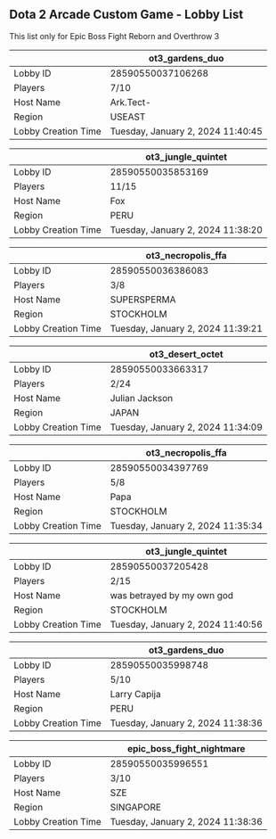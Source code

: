 ## Dota 2 Arcade Custom Game - Lobby List

This list only for Epic Boss Fight Reborn and Overthrow 3

|  | ot3_gardens_duo |
| ------ | ------ |
| Lobby ID | 28590550037106268 |
| Players | 7/10 |
| Host Name | Ark.Tect- |
| Region | USEAST |
| Lobby Creation Time | Tuesday, January 2, 2024 11:40:45 |


|  | ot3_jungle_quintet |
| ------ | ------ |
| Lobby ID | 28590550035853169 |
| Players | 11/15 |
| Host Name | Fox |
| Region | PERU |
| Lobby Creation Time | Tuesday, January 2, 2024 11:38:20 |


|  | ot3_necropolis_ffa |
| ------ | ------ |
| Lobby ID | 28590550036386083 |
| Players | 3/8 |
| Host Name | SUPERSPERMA |
| Region | STOCKHOLM |
| Lobby Creation Time | Tuesday, January 2, 2024 11:39:21 |


|  | ot3_desert_octet |
| ------ | ------ |
| Lobby ID | 28590550033663317 |
| Players | 2/24 |
| Host Name | Julian Jackson |
| Region | JAPAN |
| Lobby Creation Time | Tuesday, January 2, 2024 11:34:09 |


|  | ot3_necropolis_ffa |
| ------ | ------ |
| Lobby ID | 28590550034397769 |
| Players | 5/8 |
| Host Name | Papa |
| Region | STOCKHOLM |
| Lobby Creation Time | Tuesday, January 2, 2024 11:35:34 |


|  | ot3_jungle_quintet |
| ------ | ------ |
| Lobby ID | 28590550037205428 |
| Players | 2/15 |
| Host Name | was betrayed by my own god |
| Region | STOCKHOLM |
| Lobby Creation Time | Tuesday, January 2, 2024 11:40:56 |


|  | ot3_gardens_duo |
| ------ | ------ |
| Lobby ID | 28590550035998748 |
| Players | 5/10 |
| Host Name | Larry Capija |
| Region | PERU |
| Lobby Creation Time | Tuesday, January 2, 2024 11:38:36 |


|  | epic_boss_fight_nightmare |
| ------ | ------ |
| Lobby ID | 28590550035996551 |
| Players | 3/10 |
| Host Name | SZE |
| Region | SINGAPORE |
| Lobby Creation Time | Tuesday, January 2, 2024 11:38:36 |


